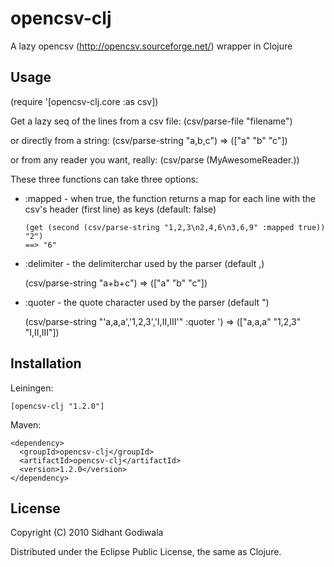 # opencsv-clj

A lazy opencsv (http://opencsv.sourceforge.net/) wrapper in Clojure

## Usage

(require '[opencsv-clj.core :as csv])

Get a lazy seq of the lines from a csv file:
    (csv/parse-file "filename")

or directly from a string:
   (csv/parse-string "a,b,c")
   => (["a" "b" "c"])

or from any reader you want, really:
   (csv/parse (MyAwesomeReader.))

These three functions can take three options: 

* :mapped - when true, the function returns a map for each line with the csv's header (first line) as keys (default: false)

      (get (second (csv/parse-string "1,2,3\n2,4,6\n3,6,9" :mapped true)) "2")
      ==> "6"

* :delimiter - the delimiterchar used by the parser (default \,)

    (csv/parse-string "a+b+c")
    => (["a" "b" "c"])

* :quoter - the quote character used by the parser (default \")

    (csv/parse-string "'a,a,a','1,2,3','I,II,III'" :quoter \')
    => (["a,a,a" "1,2,3" "I,II,III"])



## Installation

Leiningen: 

    [opencsv-clj "1.2.0"]

Maven:

    <dependency>
      <groupId>opencsv-clj</groupId>
      <artifactId>opencsv-clj</artifactId>
      <version>1.2.0</version>
    </dependency>

## License

Copyright (C) 2010 Sidhant Godiwala

Distributed under the Eclipse Public License, the same as Clojure.